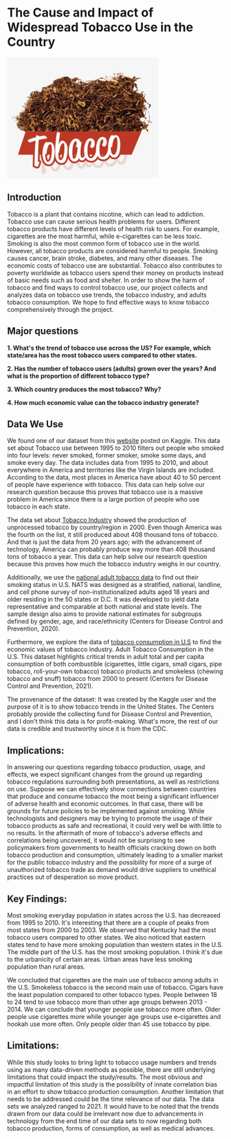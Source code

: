 # The Cause and Impact of Widespread Tobacco Use in the Country

![](images/cigarette.png)

## Introduction

Tobacco is a plant that contains nicotine, which can lead to addiction. Tobacco use can cause serious health problems for users. Different tobacco products have different levels of health risk to users. For example, cigarettes are the most harmful, while e-cigarettes can be less toxic. Smoking is also the most common form of tobacco use in the world. However, all tobacco products are considered harmful to people. Smoking causes cancer, brain stroke, diabetes, and many other diseases. The economic costs of tobacco use are substantial. Tobacco also contributes to poverty worldwide as tobacco users spend their money on products instead of basic needs such as food and shelter. In order to show the harm of tobacco and find ways to control tobacco use, our project collects and analyzes data on tobacco use trends, the tobacco industry, and adults tobacco consumption. We hope to find effective ways to know tobacco comprehensively through the project.

## Major questions

**1. What's the trend of tobacco use across the US? For example, which state/area has the most tobacco users compared to other states.**

**2. Has the number of tobacco users (adults) grown over the years? And what is the proportion of different tobacco type?**

**3. Which country produces the most tobacco? Why?**

**4. How much economic value can the tobacco industry generate?**

## Data We Use

We found one of our dataset from this [website](https://www.kaggle.com/datasets/cdc/tobacco-use) posted on Kaggle. This data set about Tobacco use between 1995 to 2010 filters out people who smoked into four levels: never smoked, former smoker, smoke some days, and smoke every day. The data includes data from 1995 to 2010, and about everywhere in America and territories like the Virgin Islands are included. According to the data, most places in America have about 40 to 50 percent of people have experience with tobacco. This data can help solve our research question because this proves that tobacco use is a massive problem in America since there is a large portion of people who use tobacco in each state.

The data set about [Tobacco Industry](https://www.kaggle.com/datasets/mathurinache/tobacco-industry) showed the production of unprocessed tobacco by country/region in 2000. Even though America was the fourth on the list, it still produced about 408 thousand tons of tobacco. And that is just the data from 20 years ago; with the advancement of technology, America can probably produce way more than 408 thousand tons of tobacco a year. This data can help solve our research question because this proves how much the tobacco industry weighs in our country.

Additionally, we use the [national adult tobacco data](https://chronicdata.cdc.gov/Survey-Data/National-Adult-Tobacco-Survey-NATS-/tbfm-vbpp) to find out their smoking status in U.S. NATS was designed as a stratified, national, landline, and cell phone survey of non-institutionalized adults aged 18 years and older residing in the 50 states or D.C. It was developed to yield data representative and comparable at both national and state levels. The sample design also aims to provide national estimates for subgroups defined by gender, age, and race/ethnicity (Centers for Disease Control and Prevention, 2020).

Furthermore, we explore the data of [tobacco consumption in U.S](https://chronicdata.cdc.gov/Policy/Adult-Tobacco-Consumption-In-The-U-S-2000-Present/rnvb-cpxx) to find the economic values of tobacco industry. Adult Tobacco Consumption in the U.S. This dataset highlights critical trends in adult total and per capita consumption of both combustible (cigarettes, little cigars, small cigars, pipe tobacco, roll-your-own tobacco) tobacco products and smokeless (chewing tobacco and snuff) tobacco from 2000 to present (Centers for Disease Control and Prevention, 2021).

The provenance of the dataset: It was created by the Kaggle user and the purpose of it is to show tobacco trends in the United States. The Centers probably provide the collecting fund for Disease Control and Prevention, and I don't think this data is for profit-making. What's more, the rest of our data is credible and trustworthy since it is from the CDC.

## Implications:

In answering our questions regarding tobacco production, usage, and effects, we expect significant changes from the ground up regarding tobacco regulations surrounding both presentations, as well as restrictions on use. Suppose we can effectively show connections between countries that produce and consume tobacco the most being a significant influencer of adverse health and economic outcomes. In that case, there will be grounds for future policies to be implemented against smoking. While technologists and designers may be trying to promote the usage of their tobacco products as safe and recreational, it could very well be with little to no results. In the aftermath of more of tobacco's adverse effects and correlations being uncovered, it would not be surprising to see policymakers from governments to health officials cracking down on both tobacco production and consumption, ultimately leading to a smaller market for the public tobacco industry and the possibility for more of a surge of unauthorized tobacco trade as demand would drive suppliers to unethical practices out of desperation so move product.

## Key Findings:

Most smoking everyday population in states across the U.S. has decreased from 1995 to 2010. It's interesting that there are a couple of peaks from most states from 2000 to 2003. We observed that Kentucky had the most tobacco users compared to other states. We also noticed that eastern states tend to have more smoking population than western states in the U.S. The middle part of the U.S. has the most smoking population. I think it's due to the urbanicity of certain areas. Urban areas have less smoking population than rural areas.

We concluded that cigarettes are the main use of tobacco among adults in the U.S. Smokeless tobacco is the second main use of tobacco. Cigars have the least population compared to other tobacco types. People between 18 to 24 tend to use tobacco more than other age groups between 2013 - 2014. We can conclude that younger people use tobacco more often. Older people use cigarettes more while younger age groups use e-cigarettes and hookah use more often. Only people older than 45 use tobacco by pipe.

## Limitations:

While this study looks to bring light to tobacco usage numbers and trends using as many data-driven methods as possible, there are still underlying limitations that could impact the study/results. The most obvious and impactful limitation of this study is the possibility of innate correlation bias in an effort to show tobacco production consumption. Another limitation that needs to be addressed could be the time relevance of our data. The data sets we analyzed ranged to 2021. It would have to be noted that the trends drawn from our data could be irrelevant now due to advancements in technology from the end time of our data sets to now regarding both tobacco production, forms of consumption, as well as medical advances.

